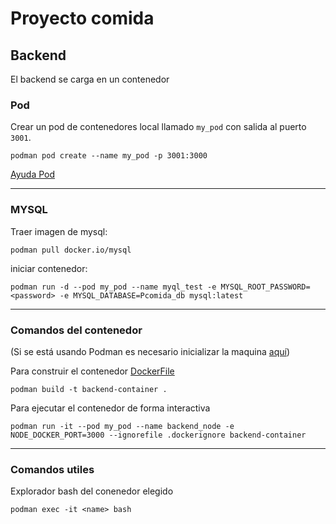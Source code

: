 # Proyecto comida

## Backend

El backend se carga en un contenedor

### Pod

Crear un pod de contenedores local llamado ```my_pod``` con salida al puerto ```3001```.

```
podman pod create --name my_pod -p 3001:3000
```

[Ayuda Pod](https://mohitgoyal-co.translate.goog/2021/04/23/spinning-up-and-managing-pods-with-multiple-containers-with-podman/?_x_tr_sl=en&_x_tr_tl=es&_x_tr_hl=es&_x_tr_pto=sc)

---
### MYSQL

Traer imagen de mysql: 
```
podman pull docker.io/mysql
```

iniciar contenedor:

```
podman run -d --pod my_pod --name myql_test -e MYSQL_ROOT_PASSWORD=<password> -e MYSQL_DATABASE=Pcomida_db mysql:latest
```

---
### Comandos del contenedor

(Si se está usando Podman es necesario inicializar la maquina [aquí](https://github.com/containers/podman/blob/main/docs/tutorials/podman-for-windows.md))

Para construir el contenedor [DockerFile](./backend/Dockerfile)

```
podman build -t backend-container .
```


Para ejecutar el contenedor de forma interactiva

```
podman run -it --pod my_pod --name backend_node -e NODE_DOCKER_PORT=3000 --ignorefile .dockerignore backend-container
```

---
### Comandos utiles

Explorador bash del conenedor elegido
```
podman exec -it <name> bash
```
